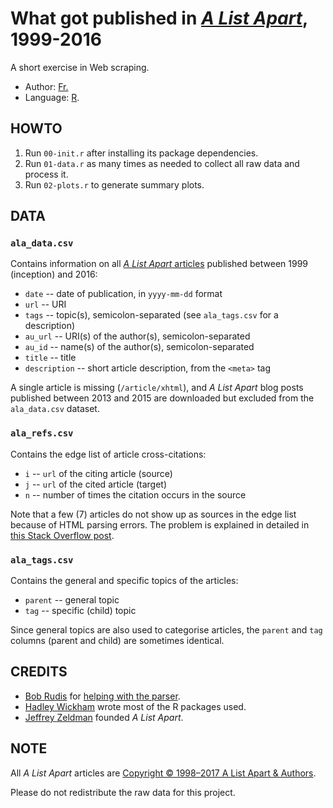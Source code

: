 # What got published in [_A List Apart_](http://alistapart.com/), 1999-2016

A short exercise in Web scraping.

- Author: [Fr.](http://f.briatte.org/)
- Language: [R](https://www.r-project.org/).

## HOWTO

1. Run `00-init.r` after installing its package dependencies.
2. Run `01-data.r` as many times as needed to collect all raw data and process it.
3. Run `02-plots.r` to generate summary plots.

## DATA

### `ala_data.csv`

Contains information on all [_A List Apart_ articles](http://alistapart.com/articles) published between 1999 (inception) and 2016:

* `date` -- date of publication, in `yyyy-mm-dd` format
* `url` -- URI
* `tags` -- topic(s), semicolon-separated (see `ala_tags.csv` for a description)
* `au_url` -- URI(s) of the author(s), semicolon-separated
* `au_id` -- name(s) of the author(s), semicolon-separated
* `title` -- title
* `description` -- short article description, from the `<meta>` tag

A single article is missing (`/article/xhtml`), and _A List Apart_ blog posts published between 2013 and 2015 are downloaded but excluded from the `ala_data.csv` dataset.

### `ala_refs.csv`

Contains the edge list of article cross-citations:

* `i` -- `url` of the citing article (source)
* `j` -- `url` of the cited article (target)
* `n` -- number of times the citation occurs in the source

Note that a few (7) articles do not show up as sources in the edge list because of HTML parsing errors. The problem is explained in detailed in [this Stack Overflow post](http://stackoverflow.com/q/41532698/635806).

### `ala_tags.csv`

Contains the general and specific topics of the articles:

* `parent` -- general topic
* `tag` -- specific (child) topic

Since general topics are also used to categorise articles, the `parent` and `tag` columns (parent and child) are sometimes identical.

## CREDITS

- [Bob Rudis](https://rud.is/b/) for [helping with the parser](http://stackoverflow.com/a/41534790/635806).
- [Hadley Wickham](http://hadley.nz/) wrote most of the R packages used.
- [Jeffrey Zeldman](http://www.zeldman.com/) founded _A List Apart_.

## NOTE

All _A List Apart_ articles are [Copyright © 1998–2017 A List Apart & Authors](http://alistapart.com/about/copyright).

Please do not redistribute the raw data for this project.
